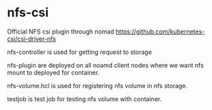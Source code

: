 # nfs-csi
Official NFS csi plugin through nomad
https://github.com/kubernetes-csi/csi-driver-nfs

nfs-controller is used for getting request to storage

nfs-plugin are deployed on all noamd client nodes where we want nfs mount to deployed for container.

nfs-volume.hcl is used for registering nfs volume in nfs storage.

testjob is test job for testing nfs volume with container.
